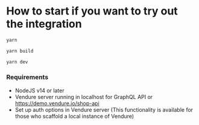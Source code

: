 
# How to start if you want to try out the integration

```bash
yarn
```

```bash
yarn build
```

```bash
yarn dev
```

### Requirements

- NodeJS v14 or later
- Vendure server running in localhost for GraphQL API or <https://demo.vendure.io/shop-api>
- Set up auth options in Vendure server (This functionality is available for those who scaffold a local instance of Vendure)
